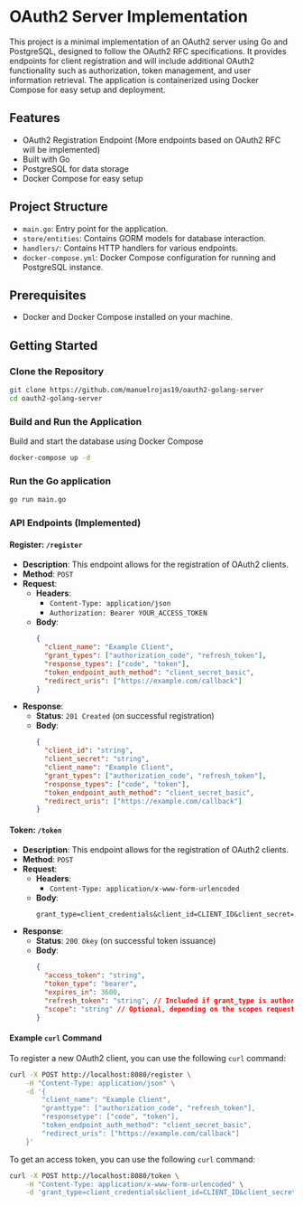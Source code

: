 # OAuth2 Server Implementation

This project is a minimal implementation of an OAuth2 server using Go and PostgreSQL, designed to follow the OAuth2 RFC specifications. It provides endpoints for client registration and will include additional OAuth2 functionality such as authorization, token management, and user information retrieval. The application is containerized using Docker Compose for easy setup and deployment.



## Features

- OAuth2 Registration Endpoint (More endpoints based on  OAuth2 RFC will be implemented)
- Built with Go
- PostgreSQL for data storage
- Docker Compose for easy setup

## Project Structure

- `main.go`: Entry point for the application.
- `store/entities`: Contains GORM models for database interaction.
- `handlers/`: Contains HTTP handlers for various endpoints.
- `docker-compose.yml`: Docker Compose configuration for running and PostgreSQL instance.

## Prerequisites

- Docker and Docker Compose installed on your machine.

## Getting Started

### Clone the Repository

```bash
git clone https://github.com/manuelrojas19/oauth2-golang-server
cd oauth2-golang-server
```

### Build and Run the Application

Build and start the database using Docker Compose

```bash
docker-compose up -d
```

### Run the Go application

```bash
go run main.go
``` 

### API Endpoints (Implemented)

#### Register: `/register`

- **Description**: This endpoint allows for the registration of OAuth2 clients.
- **Method**: `POST`
- **Request**:
    - **Headers**:
        - `Content-Type: application/json`
        - `Authorization: Bearer YOUR_ACCESS_TOKEN`
    - **Body**:
      ```json
      {
        "client_name": "Example Client",
        "grant_types": ["authorization_code", "refresh_token"],
        "response_types": ["code", "token"],
        "token_endpoint_auth_method": "client_secret_basic",
        "redirect_uris": ["https://example.com/callback"]
      }
      ```
- **Response**:
    - **Status**: `201 Created` (on successful registration)
    - **Body**:
      ```json
      {
        "client_id": "string",
        "client_secret": "string",
        "client_name": "Example Client",
        "grant_types": ["authorization_code", "refresh_token"],
        "response_types": ["code", "token"],
        "token_endpoint_auth_method": "client_secret_basic",
        "redirect_uris": ["https://example.com/callback"]
      }
      ```

#### Token: `/token`

- **Description**: This endpoint allows for the registration of OAuth2 clients.
- **Method**: `POST`
- **Request**:
    - **Headers**:
        - `Content-Type: application/x-www-form-urlencoded`
    - **Body**:
      ```
      grant_type=client_credentials&client_id=CLIENT_ID&client_secret=CLIENT_SECRET
      ```
- **Response**:
    - **Status**: `200 Okey` (on successful token issuance)
    - **Body**:
      ```json
      {
        "access_token": "string",
        "token_type": "bearer",
        "expires_in": 3600,
        "refresh_token": "string", // Included if grant_type is authorization_code or if refresh token is requested
        "scope": "string" // Optional, depending on the scopes requested
      }
      ```

#### Example `curl` Command

To register a new OAuth2 client, you can use the following `curl` command:

```bash
curl -X POST http://localhost:8080/register \
    -H "Content-Type: application/json" \
    -d '{
        "client_name": "Example Client",
        "granttype": ["authorization_code", "refresh_token"],
        "responsetype": ["code", "token"],
        "token_endpoint_auth_method": "client_secret_basic",
        "redirect_uris": ["https://example.com/callback"]
    }'
```

To get an access token, you can use the following `curl` command:

```bash
curl -X POST http://localhost:8080/token \
    -H "Content-Type: application/x-www-form-urlencoded" \
    -d 'grant_type=client_credentials&client_id=CLIENT_ID&client_secret=CLIENT_SECRET'
```